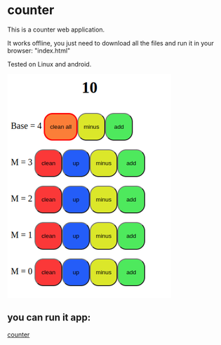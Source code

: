 # counter
This is a counter web application.

It works offline, you just need to download all the files and run it in your browser: "index.html"

Tested on Linux and android.

![image](./images/2023-09-04_10-03.png)



## you can run it app:
[counter](https://panacond.github.io/counter_vue/)

